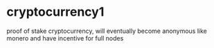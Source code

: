 # cryptocurrency1
proof of stake cryptocurrency, will eventually become anonymous like monero and have incentive for full nodes
